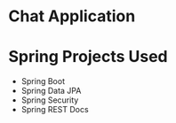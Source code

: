 # Chat Application

# Spring Projects Used

- Spring Boot
- Spring Data JPA
- Spring Security
- Spring REST Docs